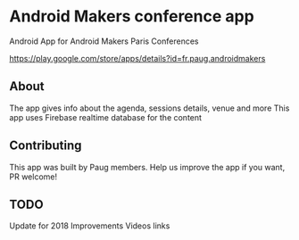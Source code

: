 <h1>Android Makers conference app</h1>

Android App for Android Makers Paris Conferences

https://play.google.com/store/apps/details?id=fr.paug.androidmakers

<h2>About</h2>

The app gives info about the agenda, sessions details, venue and more 
This app uses Firebase realtime database for the content

<h2>Contributing</h2>

This app was built by Paug members.
Help us improve the app if you want, PR welcome!

<h2>TODO</h2>

Update for 2018
Improvements
Videos links
